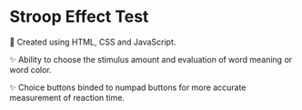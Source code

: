 # Stroop Effect Test

🧠 Created using HTML, CSS and JavaScript.

✨ Ability to choose the stimulus amount and evaluation of word meaning or word color.

✨ Choice buttons binded to numpad buttons for more accurate measurement of reaction time.
